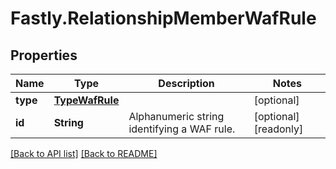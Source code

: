 # Fastly.RelationshipMemberWafRule

## Properties

Name | Type | Description | Notes
------------ | ------------- | ------------- | -------------
**type** | [**TypeWafRule**](TypeWafRule.md) |  | [optional] 
**id** | **String** | Alphanumeric string identifying a WAF rule. | [optional] [readonly] 


[[Back to API list]](../../README.md#endpoints) [[Back to README]](../../README.md)
